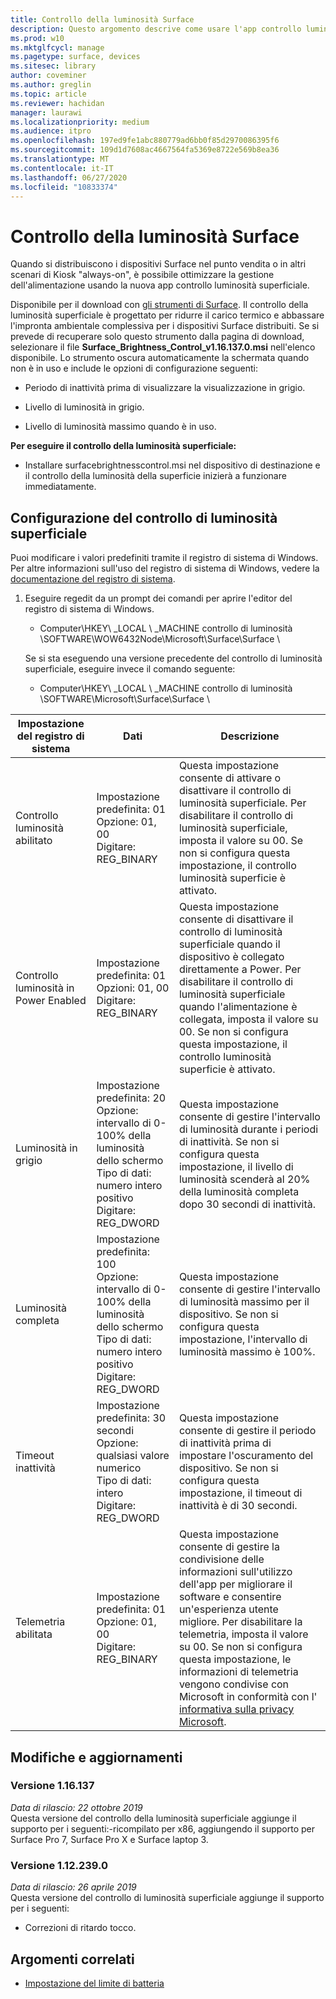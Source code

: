 ```yaml
---
title: Controllo della luminosità Surface
description: Questo argomento descrive come usare l'app controllo luminosità superficiale per gestire la luminosità dello schermo in scenari di punti vendita e chioschi.
ms.prod: w10
ms.mktglfcycl: manage
ms.pagetype: surface, devices
ms.sitesec: library
author: coveminer
ms.author: greglin
ms.topic: article
ms.reviewer: hachidan
manager: laurawi
ms.localizationpriority: medium
ms.audience: itpro
ms.openlocfilehash: 197ed9fe1abc880779ad6bb0f85d2970086395f6
ms.sourcegitcommit: 109d1d7608ac4667564fa5369e8722e569b8ea36
ms.translationtype: MT
ms.contentlocale: it-IT
ms.lasthandoff: 06/27/2020
ms.locfileid: "10833374"
---
```

# Controllo della luminosità Surface

Quando si distribuiscono i dispositivi Surface nel punto vendita o in altri scenari di Kiosk "always-on", è possibile ottimizzare la gestione dell'alimentazione usando la nuova app controllo luminosità superficiale.

Disponibile per il download con [gli strumenti di Surface](https://www.microsoft.com/download/details.aspx?id=46703).
Il controllo della luminosità superficiale è progettato per ridurre il carico termico e abbassare l'impronta ambientale complessiva per i dispositivi Surface distribuiti.
Se si prevede di recuperare solo questo strumento dalla pagina di download, selezionare il file **Surface_Brightness_Control_v1.16.137.0.msi** nell'elenco disponibile.
Lo strumento oscura automaticamente la schermata quando non è in uso e include le opzioni di configurazione seguenti:

- Periodo di inattività prima di visualizzare la visualizzazione in grigio.

- Livello di luminosità in grigio.

- Livello di luminosità massimo quando è in uso.

**Per eseguire il controllo della luminosità superficiale:**

- Installare surfacebrightnesscontrol.msi nel dispositivo di destinazione e il controllo della luminosità della superficie inizierà a funzionare immediatamente.

##  <a name="configuring-surface-brightness-control"></a>Configurazione del controllo di luminosità superficiale

Puoi modificare i valori predefiniti tramite il registro di sistema di Windows. Per altre informazioni sull'uso del registro di sistema di Windows, vedere la [documentazione del registro di sistema](https://docs.microsoft.com/windows/desktop/sysinfo/registry).

1.  Eseguire regedit da un prompt dei comandi per aprire l'editor del registro di sistema di Windows.
    
      - Computer\HKEY\ _LOCAL \ _MACHINE controllo di luminosità \SOFTWARE\WOW6432Node\Microsoft\Surface\Surface \ 
    
    Se si sta eseguendo una versione precedente del controllo di luminosità superficiale, eseguire invece il comando seguente:
    
      - Computer\HKEY\ _LOCAL \ _MACHINE controllo di luminosità \SOFTWARE\Microsoft\Surface\Surface \


| Impostazione del registro di sistema | Dati| Descrizione  
|-----------|------------|---------------
| Controllo luminosità abilitato  |  Impostazione predefinita: 01  <br> Opzione: 01, 00 <br> Digitare: REG_BINARY |  Questa impostazione consente di attivare o disattivare il controllo di luminosità superficiale. Per disabilitare il controllo di luminosità superficiale, imposta il valore su 00. Se non si configura questa impostazione, il controllo luminosità superficie è attivato. |
| Controllo luminosità in Power Enabled| Impostazione predefinita: 01 <br> Opzioni: 01, 00 <br> Digitare: REG_BINARY | Questa impostazione consente di disattivare il controllo di luminosità superficiale quando il dispositivo è collegato direttamente a Power. Per disabilitare il controllo di luminosità superficiale quando l'alimentazione è collegata, imposta il valore su 00. Se non si configura questa impostazione, il controllo luminosità superficie è attivato. |
| Luminosità in grigio   | Impostazione predefinita: 20  <br>Opzione: intervallo di 0-100% della luminosità dello schermo <br> Tipo di dati: numero intero positivo <br> Digitare: REG_DWORD | Questa impostazione consente di gestire l'intervallo di luminosità durante i periodi di inattività. Se non si configura questa impostazione, il livello di luminosità scenderà al 20% della luminosità completa dopo 30 secondi di inattività. |
Luminosità completa   | Impostazione predefinita: 100  <br>Opzione: intervallo di 0-100% della luminosità dello schermo <br> Tipo di dati: numero intero positivo <br> Digitare: REG_DWORD  | Questa impostazione consente di gestire l'intervallo di luminosità massimo per il dispositivo. Se non si configura questa impostazione, l'intervallo di luminosità massimo è 100%.|  
| Timeout inattività| Impostazione predefinita: 30 secondi <br>Opzione: qualsiasi valore numerico  <br>Tipo di dati: intero  <br> Digitare: REG_DWORD | Questa impostazione consente di gestire il periodo di inattività prima di impostare l'oscuramento del dispositivo. Se non si configura questa impostazione, il timeout di inattività è di 30 secondi.|
| Telemetria abilitata | Impostazione predefinita: 01 <br>Opzione: 01, 00 <br> Digitare: REG_BINARY  | Questa impostazione consente di gestire la condivisione delle informazioni sull'utilizzo dell'app per migliorare il software e consentire un'esperienza utente migliore. Per disabilitare la telemetria, imposta il valore su 00. Se non si configura questa impostazione, le informazioni di telemetria vengono condivise con Microsoft in conformità con l' [informativa sulla privacy Microsoft](https://privacy.microsoft.com/privacystatement). |

##  <a name="changes-and-updates"></a>Modifiche e aggiornamenti

###  <a name="version-1.16.137"></a>Versione 1.16.137<br>
*Data di rilascio: 22 ottobre 2019*<br>
Questa versione del controllo della luminosità superficiale aggiunge il supporto per i seguenti:-ricompilato per x86, aggiungendo il supporto per Surface Pro 7, Surface Pro X e Surface laptop 3. 

###  <a name="version-1.12.239.0"></a>Versione 1.12.239.0
*Data di rilascio: 26 aprile 2019*<br>
Questa versione del controllo di luminosità superficiale aggiunge il supporto per i seguenti:
- Correzioni di ritardo tocco.


##  <a name="related-topics"></a>Argomenti correlati

- [Impostazione del limite di batteria](battery-limit.md)
